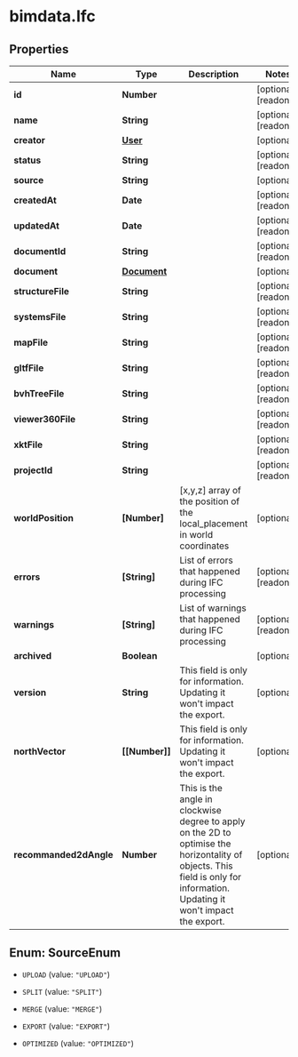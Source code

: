 # bimdata.Ifc

## Properties

Name | Type | Description | Notes
------------ | ------------- | ------------- | -------------
**id** | **Number** |  | [optional] [readonly] 
**name** | **String** |  | [optional] [readonly] 
**creator** | [**User**](User.md) |  | [optional] 
**status** | **String** |  | [optional] [readonly] 
**source** | **String** |  | [optional] 
**createdAt** | **Date** |  | [optional] [readonly] 
**updatedAt** | **Date** |  | [optional] [readonly] 
**documentId** | **String** |  | [optional] [readonly] 
**document** | [**Document**](Document.md) |  | [optional] 
**structureFile** | **String** |  | [optional] [readonly] 
**systemsFile** | **String** |  | [optional] [readonly] 
**mapFile** | **String** |  | [optional] [readonly] 
**gltfFile** | **String** |  | [optional] [readonly] 
**bvhTreeFile** | **String** |  | [optional] [readonly] 
**viewer360File** | **String** |  | [optional] [readonly] 
**xktFile** | **String** |  | [optional] [readonly] 
**projectId** | **String** |  | [optional] [readonly] 
**worldPosition** | **[Number]** | [x,y,z] array of the position of the local_placement in world coordinates | [optional] 
**errors** | **[String]** | List of errors that happened during IFC processing | [optional] [readonly] 
**warnings** | **[String]** | List of warnings that happened during IFC processing | [optional] [readonly] 
**archived** | **Boolean** |  | [optional] 
**version** | **String** | This field is only for information. Updating it won&#39;t impact the export. | [optional] 
**northVector** | **[[Number]]** | This field is only for information. Updating it won&#39;t impact the export. | [optional] 
**recommanded2dAngle** | **Number** | This is the angle in clockwise degree to apply on the 2D to optimise the horizontality of objects. This field is only for information. Updating it won&#39;t impact the export. | [optional] 



## Enum: SourceEnum


* `UPLOAD` (value: `"UPLOAD"`)

* `SPLIT` (value: `"SPLIT"`)

* `MERGE` (value: `"MERGE"`)

* `EXPORT` (value: `"EXPORT"`)

* `OPTIMIZED` (value: `"OPTIMIZED"`)




